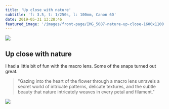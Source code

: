```yaml
---
title: 'Up close with nature'
subtitle: 'f: 3.5, t: 1/250s, l: 100mm, Canon 6D'
date: 2019-05-31 13:28:46
featured_image: '/images/front-page/IMG_5087-nature-up-close-1600x1100.jpg'
---
```



![](/images/front-page/IMG_5087-nature-up-close-1600x1100.jpg)

## Up close with nature
I had a little bit of fun with the macro lens. Some of the snaps turned out great.

> "Gazing into the heart of the flower through a macro lens unravels a secret world of intricate patterns, delicate textures, and the subtle beauty that nature intricately weaves in every petal and filament." 

<div class="gallery" data-columns="3">
	<img src="/images/2019-05/IMG_5325-nature-up-close-dl-1600x1100.jpg">
</div>
